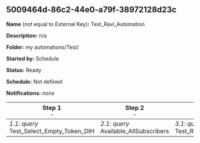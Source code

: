 ## 5009464d-86c2-44e0-a79f-38972128d23c

**Name** (not equal to External Key)**:** Test_Ravi_Automation

**Description:** n/a

**Folder:** my automations/Test/

**Started by:** Schedule

**Status:** Ready

**Schedule:** Not defined

**Notifications:** _none_


| Step 1<br>_<small>-</small>_ | Step 2<br>_<small>-</small>_ | Step 3<br>_<small>-</small>_ |
| --- | --- | --- |
| _1.1: query_<br>Test_Select_Empty_Token_DIH | _2.1: query_<br>Available_AllSubscribers | _3.1: query_<br>Test_Ravi_Bounce_Reason |
